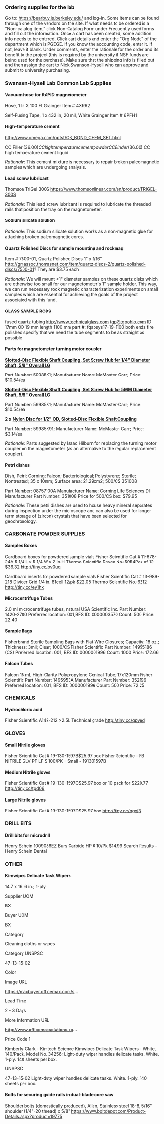 ### Ordering supplies for the lab

Go to: https://bearbuy.is.berkeley.edu/ and log-in. Some items can be found through one of the vendors on the site. If what needs to be ordered is a "Non-catalog item," click Non-Catalog Form under Frequently used forms and fill out the information. Once a cart has been created, some addition info needs to be entered. Click cart details and enter the "Org Node" of the department which is PGEGE. If you know the accounting code, enter it. If not, leave it blank. Under comments, enter the rationale for the order and its benefit to the project (this is required by the university if NSF funds are being used for the purchase). Make sure that the shipping info is filled out and then assign the cart to Nick Swanson-Hysell who can approve and submit to university purchasing.

### Swanson-Hysell Lab Common Lab Supplies

#### Vacuum hose for RAPID magnetometer

Hose, 1 In X 100 Ft
Grainger Item # 4XR62

Self-Fusing Tape, 1 x 432 in, 20 mil, White
Grainger Item # 6PFH1

#### High-temperature cement
http://www.omega.com/pptst/OB_BOND_CHEM_SET.html

CC Filler ($36.00)  CC high temperature cement powder
CC Binder ($36.00)  CC high temperature cement liquid

*Rationale:*
This cement mixture is necessary to repair broken paleomagnetic samples which are undergoing analysis.

#### Lead screw lubricant
Thomson TriGel 300S
https://www.thomsonlinear.com/en/product/TRIGEL-300S

*Rationale:*
This lead screw lubricant is required to lubricate the threaded rails that position the tray on the magnetometer.

#### Sodium silicate solution 

*Rationale:*
This sodium silicate solution works as a non-magnetic glue for attaching broken paleomagnetic cores. 


#### Quartz Polished Discs for sample mounting and rockmag

Item # 7500-01, Quartz Polished Discs 1" x 1/16"
http://gmassoc.thomasnet.com/item/quartz-discs-2/quartz-polished-discs/7500-01?
They are $3.75 each

*Rationale:*
We will mount <1" diameter samples on these quartz disks which are otherwise too small for our magnetometer's 1" sample holder.  This way, we can run necessary rock magnetic characterization experiments on small samples which are essential for achieving the goals of the project associated with this fund.

#### GLASS SAMPLE RODS

fused quartz tubing
http://www.technicalglass.com
tgp@tgpohio.com
ID 17mm
OD 19 mm
length 1100 mm
part #: fqapsys17-19-1100
both ends fire polished
specify that we need the tube segments to be as straight as possible

#### Parts for magnetometer turning motor coupler

[**Slotted-Disc Flexible Shaft Coupling, Set Screw Hub for 1/4" Diameter Shaft, 5/8" Overall LG**](https://www.mcmaster.com/#59985K1)

Part Number: 59985K1;
Manufacturer Name: McMaster-Carr;
Price: $10.54/ea

[**Slotted-Disc Flexible Shaft Coupling, Set Screw Hub for 5MM Diameter Shaft, 5/8" Overall LG**](https://www.mcmaster.com/#59985K1)

Part Number: 59985K1;
Manufacturer Name: McMaster-Carr;
Price: $10.54/ea

**2 x** [**Nylon Disc for 1/2" OD, Slotted-Disc Flexible Shaft Coupling**](https://www.mcmaster.com/#59985K91)

Part Number: 59985K91;
Manufacturer Name: McMaster-Carr;
Price: $3.14/ea

*Rationale:* Parts suggested by Isaac Hilburn for replacing the turning motor coupler on the magnetometer (as an alternative to the regular replacement coupler).

#### Petri dishes

Dish, Petri; Corning; Falcon; Bacteriological; Polystyrene; Sterile; Nontreated; 35 x 10mm; Surface area: 21.29cm2; 500/CS 351008

Part Number: 08757100A
Manufacturer Name: Corning Life Sciences Dl
Manufacturer Part Number: 351008
Price for 500/CS box: $79.95

*Rationale:*
These petri dishes are used to house heavy mineral separates during inspection under the microscope and can also be used for longer term storage of (zircon) crystals that have been selected for geochronology. 

### CARBONATE POWDER SUPPLIES

#### Samples Boxes

Cardboard boxes for powdered sample vials
Fisher Scientific
Cat # 11-678-24A 5 1/4 L x 5 1/4 W x 2 in.H
Thermo Scientific Revco No.:5954Pck of 12 $36.32
http://tiny.cc/pv0uq

Cardboard inserts for powdered sample vials
Fisher Scientific
Cat # 13-989-218 Divider Grid 1/4 in. 81cell 12/pk $22.05
Thermo Scientific No.:6212
http://tiny.cc/ey1hx

#### Microcentrifuge Tubes

2.0 ml microcentrifuge tubes, natural
USA Scientific Inc.
Part Number: 1420-2700
Preferred location: 001,BFS ID: 0000003570
Count: 500
Price: 22.40

#### Sample Bags

Fisherbrand Sterile Sampling Bags with Flat-Wire Closures; Capacity: 18 oz.; Thickness: 3mil; Clear; 1000/CS
Fisher Scientific
Part Number: 14955186 (CS)
Preferred location: 001, BFS ID: 0000001996
Count: 1000
Price: 172.66

#### Falcon Tubes

Falcon 15 mL High-Clarity Polypropylene Conical Tube; 17x120mm
Fisher Scientific
Part Number: 1495953A
Manufacturer Part Number: 352196
Preferred location: 001, BFS ID: 0000001996
Count: 500
Price: 72.25

### CHEMICALS

#### Hydrochloric acid
Fisher Scientific
A142-212 >2.5L
Technical grade
http://tiny.cc/qpynd

### GLOVES

#### Small Nitrile gloves
Fisher Scientific
Cat # 19-130-1597B$25.97 box
Fisher Scientific - FB NITRILE GLV PF LF S 100/PK - Small - 191301597B

#### Medium Nitrile gloves
Fisher Scientific
Cat # 19-130-1597C$25.97 box or 10 pack for $220.77
http://tiny.cc/tpd06

#### Large Nitrile gloves
Fisher Scientific
Cat # 19-130-1597D$25.97 box
http://tiny.cc/ngxj3

### DRILL BITS

#### Drill bits for microdrill
Henry Schein
1009086EZ Burs Carbide HP 6 10/Pk        $14.99
Search Results - Henry Schein Dental

### OTHER

#### Kimwipes Delicate Task Wipers

14.7 x 16. 6 in.; 1-ply

Supplier UOM

BX

Buyer UOM

BX

Category

Cleaning cloths or wipes

Category UNSPSC

47-13-15-02

Color

Image URL

https://maxbuyer.officemax.com/s...

Lead Time

2 - 3 Days

More Information URL

http://www.officemaxsolutions.co...

Price Code 1

Kimberly-Clark - Kimtech Science Kimwipes Delicate Task Wipers - White, 140/Pack, Model No. 34256: Light-duty wiper handles delicate tasks. White. 1-ply. 140 sheets per box.

UNSPSC

47-13-15-02
Light-duty wiper handles delicate tasks. White. 1-ply. 140 sheets per box.

#### Bolts for securing guide rails in dual-blade core saw

Shoulder bolts (domestically produced), Allen, Stainless steel 18-8, 5/16" shoulder (1/4"-20 thread) x 5/8"
https://www.boltdepot.com/Product-Details.aspx?product=19775
